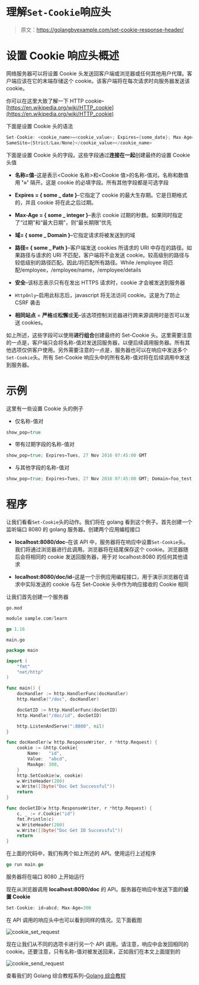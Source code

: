 # 理解`Set-Cookie`响应头

> 原文：<https://golangbyexample.com/set-cookie-response-header/>

# **设置 Cookie 响应头概述**

网络服务器可以将设置 Cookie 头发送回客户端或浏览器或任何其他用户代理。客户端应该在它的末端存储这个 cookie。该客户端将在每次请求时向服务器发送该 cookie。

你可以在这里大致了解一下 HTTP cookie–[https://en.wikipedia.org/wiki/HTTP_cookie](https://en.wikipedia.org/wiki/HTTP_cookie)

下面是设置 Cookie 头的语法

```go
Set-Cookie: <cookie_name>=<cookie_value>; Expires={some_date}; Max-Age={some_integer}; Domain={some_domain}; Path={some_path}; 
SameSite={Strict/Lax/None}</cookie_value></cookie_name>
```

下面是设置 Cookie 头的字段。这些字段通过**连接在一起**创建最终的设置 Cookie 头值

*   **名称=值**–这是表示<Cookie 名称>和<Cookie 值>的名称-值对。名称和数值用 **'='** 隔开。这是 cookie 的必填字段。所有其他字段都是可选字段

*   **Expires = { some _ date }**–它指定了 cookie 的最大生存期。它是日期格式的，并且 cookie 将在此之后过期。

*   **Max-Age = { some _ integer }**–表示 cookie 过期的秒数。如果同时指定了“过期”和“最大日期”，则“最长期限”优先

*   **域= { some _ Domain }**–它指定请求将被发送到的域

*   **路径= { some _ Path }**–客户端发送 cookies 所请求的 URI 中存在的路径。如果路径与请求的 URI 不匹配，客户端将不会发送 cookie。较高级别的路径与较低级别的路径匹配。因此/将匹配所有路径。While /employee 将匹配/employee，/employee/name，/employee/details

*   **安全**–该标志表示只有在发出 HTTPS 请求时，cookie 才会被发送到服务器

*   `HttpOnly`–启用此标志后，javascript 将无法访问 cookie。这是为了防止 CSRF 袭击

*   **相同站点** = **严格**或**松懈**或**无**–该选项控制浏览器进行跨来源调用时是否可以发送 cookies。

如上所述，这些字段可以使用**进行组合**创建最终的 Set-Cookie 头。这里需要注意的一点是，客户端只会将名称-值对发送回服务器，以便后续调用服务器。所有其他选项仅供客户使用。另外需要注意的一点是，服务器也可以在响应中发送多个`Set-Cookie`头。所有 Set-Cookie 响应头中的所有名称-值对将在后续调用中发送到服务器。

# **示例**

这里有一些设置 Cookie 头的例子

*   仅名称-值对

```go
show_pop=true
```

*   带有过期字段的名称-值对

```go
show_pop=true; Expires=Tues, 27 Nov 2016 07:45:00 GMT
```

*   与其他字段的名称-值对

```go
show_pop=true; Expires=Tues, 27 Nov 2016 07:45:00 GMT; Domain=foo_test.com; SameSite=Strict
```

# **程序**

让我们看看`Set-Cookie`头的动作。我们将在 golang 看到这个例子。首先创建一个监听端口 8080 的 golang 服务器。创建两个应用编程接口

*   **localhost:8080/doc**–在该 API 中，服务器将在响应中设置`Set-Cookie`头。我们将通过浏览器进行此调用。浏览器将在结尾保存这个 cookie。浏览器随后会将相同的 cookie 发送回服务器，用于对 localhost:8080 的任何其他请求

*   **localhost:8080/doc/id**–这是一个示例应用编程接口，用于演示浏览器在请求中实际发送的 cookie 与在 Set-Cookie 头中作为响应接收的 Cookie 相同

让我们首先创建一个服务器

`go.mod`

```go
module sample.com/learn

go 1.16
```

`main.go`

```go
package main

import (
	"fmt"
	"net/http"
)

func main() {
	docHandler := http.HandlerFunc(docHandler)
	http.Handle("/doc", docHandler)

	docGetID := http.HandlerFunc(docGetID)
	http.Handle("/doc/id", docGetID)

	http.ListenAndServe(":8080", nil)
}

func docHandler(w http.ResponseWriter, r *http.Request) {
	cookie := &http.Cookie{
		Name:   "id",
		Value:  "abcd",
		MaxAge: 300,
	}
	http.SetCookie(w, cookie)
	w.WriteHeader(200)
	w.Write([]byte("Doc Get Successful"))
	return
}

func docGetID(w http.ResponseWriter, r *http.Request) {
	c, _ := r.Cookie("id")
	fmt.Println(c)
	w.WriteHeader(200)
	w.Write([]byte("Doc Get ID Successful"))
	return
}
```

在上面的代码中，我们有两个如上所述的 API。使用运行上述程序

```go
go run main.go
```

服务器将在端口 8080 上开始运行

现在从浏览器调用 **localhost:8080/doc** 的 API。服务器在响应中发送下面的**设置 Cookie**

```go
Set-Cookie: id=abcd; Max-Age=300
```

在 API 调用的响应头中也可以看到同样的情况。见下面截图

![cookie_set_request](img/5743ff6b7299452f20052240e39f56a7.png)

现在让我们从不同的选项卡进行另一个 API 调用。请注意，响应中会发回相同的 cookie。还要注意，只有名称-值对被发送回来，正如我们在本文上面提到的

![cookie_send_request](img/a3c457587ceebc81af0674c0439a1889.png)

查看我们的 Golang 综合教程系列–[Golang 综合教程](https://golangbyexample.com/golang-comprehensive-tutorial/)
